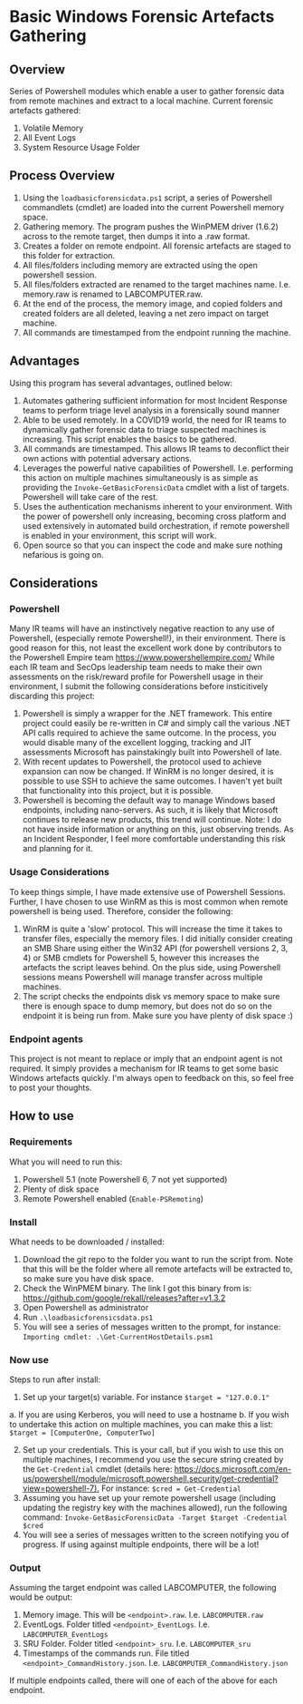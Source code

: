 # Basic Windows Forensic Artefacts Gathering #

## Overview ##

Series of Powershell modules which enable a user to gather forensic data from remote machines and extract to a local machine.
Current forensic artefacts gathered:

1. Volatile Memory
2. All Event Logs
3. System Resource Usage Folder

## Process Overview ##

1. Using the `loadbasicforensicdata.ps1` script, a series of Powershell commandlets (cmdlet) are loaded into the current Powershell memory space.
2. Gathering memory. The program pushes the WinPMEM driver (1.6.2) across to the remote target, then dumps it into a .raw format.
3. Creates a folder on remote endpoint. All forensic artefacts are staged to this folder for extraction.
4. All files/folders including memory are extracted using the open powershell session.
5. All files/folders extracted are renamed to the target machines name. I.e. memory.raw is renamed to LABCOMPUTER.raw.
6. At the end of the process, the memory image, and copied folders and created folders are all deleted, leaving a net zero impact on target machine.
7. All commands are timestamped from the endpoint running the machine.

## Advantages ##

Using this program has several advantages, outlined below:

1. Automates gathering sufficient information for most Incident Response teams to perform triage level analysis in a forensically sound manner
2. Able to be used remotely. In a COVID19 world, the need for IR teams to dynamically gather forensic data to triage suspected machines is increasing. This script enables the basics to be gathered.
3. All commands are timestamped. This allows IR teams to deconflict their own actions with potential adversary actions.
4. Leverages the powerful native capabilities of Powershell. I.e. performing this action on multiple machines simultaneously is as simple as providing the `Invoke-GetBasicForensicData` cmdlet with a list of targets. Powershell will take care of the rest.
5. Uses the authentication mechanisms inherent to your environment. With the power of powershell only increasing, becoming cross platform and used extensively in automated build orchestration, if remote powershell is enabled in your environment, this script will work.
6. Open source so that you can inspect the code and make sure nothing nefarious is going on.

## Considerations ##

### Powershell ###

Many IR teams will have an instinctively negative reaction to any use of Powershell, (especially remote Powershell!), in their environment. There is good reason for this, not least the excellent work done by contributors to the Powershell Empire team <https://www.powershellempire.com/>
While each IR team and SecOps leadership team needs to make their own assessments on the risk/reward profile for Powershell usage in their environment, I submit the following considerations before insticitively discarding this project:

1. Powershell is simply a wrapper for the .NET framework. This entire project could easily be re-written in C# and simply call the various .NET API calls required to achieve the same outcome. In the process, you would disable many of the excellent logging, tracking and JIT assessments Microsoft has painstakingly built into Powershell of late.
2. With recent updates to Powershell, the protocol used to achieve expansion can now be changed. If WinRM is no longer desired, it is possible to use SSH to achieve the same outcomes. I haven't yet built that functionality into this project, but it is possible.
3. Powershell is becoming the default way to manage Windows based endpoints, including nano-servers. As such, it is likely that Microsoft continues to release new products, this trend will continue. Note: I do not have inside information or anything on this, just observing trends. As an Incident Responder, I feel more comfortable understanding this risk and planning for it.

### Usage Considerations ###

To keep things simple, I have made extensive use of Powershell Sessions. Further, I have chosen to use WinRM as this is most common when remote powershell is being used. Therefore, consider the following:

1. WinRM is quite a 'slow' protocol. This will increase the time it takes to transfer files, especially the memory files. I did initially consider creating an SMB Share using either the Win32 API (for powershell versions 2, 3, 4) or SMB cmdlets for Powershell 5, however this increases the artefacts the script leaves behind. On the plus side, using Powershell sessions means Powershell will manage transfer across multiple machines.
2. The script checks the endpoints disk vs memory space to make sure there is enough space to dump memory, but does not do so on the endpoint it is being run from. Make sure you have plenty of disk space :)

### Endpoint agents ###

This project is not meant to replace or imply that an endpoint agent is not required. It simply provides a mechanism for IR teams to get some basic Windows artefacts quickly. I'm always open to feedback on this, so feel free to post your thoughts.

## How to use ##

### Requirements ###

What you will need to run this:

1. Powershell 5.1 (note Powershell 6, 7 not yet supported)
2. Plenty of disk space
3. Remote Powershell enabled (`Enable-PSRemoting`)

### Install ###

What needs to be downloaded / installed:

1. Download the git repo to the folder you want to run the script from. Note that this will be the folder where all remote artefacts will be extracted to, so make sure you have disk space.
2. Check the WinPMEM binary. The link I got this binary from is: <https://github.com/google/rekall/releases?after=v1.3.2>
3. Open Powershell as administrator
4. Run `.\loadbasicforensicsdata.ps1`
5. You will see a series of messages written to the prompt, for instance: `Importing cmdlet: .\Get-CurrentHostDetails.psm1`

### Now use ###

Steps to run after install:

1. Set up your target(s) variable. For instance `$target = "127.0.0.1"`

a. If you are using Kerberos, you will need to use a hostname
b. If you wish to undertake this action on multiple machines, you can make this a list: `$target = [ComputerOne, ComputerTwo]`

2. Set up your credentials. This is your call, but if you wish to use this on multiple machines, I recommend you use the secure string created by the `Get-Credential` cmdlet (details here: <https://docs.microsoft.com/en-us/powershell/module/microsoft.powershell.security/get-credential?view=powershell-7).> For instance: `$cred = Get-Credential`
3. Assuming you have set up your remote powershell usage (including updating the registry key with the machines allowed), run the following command: `Invoke-GetBasicForensicData -Target $target -Credential $cred`
4. You will see a series of messages written to the screen notifying you of progress. If using against multiple endpoints, there will be a lot!

### Output ###

Assuming the target endpoint was called LABCOMPUTER, the following would be output:

1. Memory image. This will be `<endpoint>.raw`. I.e. `LABCOMPUTER.raw`
2. EventLogs. Folder titled `<endpoint>_EventLogs`. I.e. `LABCOMPUTER_EventLogs`
3. SRU Folder. Folder titled `<endpoint>_sru`. I.e. `LABCOMPUTER_sru`
4. Timestamps of the commands run. File titled `<endpoint>_CommandHistory.json`. I.e. `LABCOMPUTER_CommandHistory.json`

If multiple endpoints called, there will one of each of the above for each endpoint.
